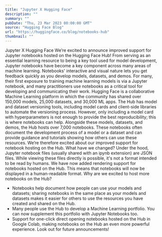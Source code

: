 ```yaml
---
title: "Jupyter X Hugging Face"
description: ""
summary: ""
pubDate: "Thu, 23 Mar 2023 00:00:00 GMT"
source: "Hugging Face Blog"
url: "https://huggingface.co/blog/notebooks-hub"
thumbnail: ""
---
```


Jupyter X Hugging Face
We’re excited to announce improved support for Jupyter notebooks hosted on the Hugging Face Hub!
From serving as an essential learning resource to being a key tool used for model development, Jupyter notebooks have become a key component across many areas of machine learning. Notebooks' interactive and visual nature lets you get feedback quickly as you develop models, datasets, and demos. For many, their first exposure to training machine learning models is via a Jupyter notebook, and many practitioners use notebooks as a critical tool for developing and communicating their work.
Hugging Face is a collaborative Machine Learning platform in which the community has shared over 150,000 models, 25,000 datasets, and 30,000 ML apps. The Hub has model and dataset versioning tools, including model cards and client-side libraries to automate the versioning process. However, only including a model card with hyperparameters is not enough to provide the best reproducibility; this is where notebooks can help. Alongside these models, datasets, and demos, the Hub hosts over 7,000 notebooks. These notebooks often document the development process of a model or a dataset and can provide guidance and tutorials showing how others can use these resources. We’re therefore excited about our improved support for notebook hosting on the Hub.
What have we changed?
Under the hood, Jupyter notebook files (usually shared with an ipynb
extension) are JSON files. While viewing these files directly is possible, it's not a format intended to be read by humans. We have now added rendering support for notebooks hosted on the Hub. This means that notebooks will now be displayed in a human-readable format.
Why are we excited to host more notebooks on the Hub?
- Notebooks help document how people can use your models and datasets; sharing notebooks in the same place as your models and datasets makes it easier for others to use the resources you have created and shared on the Hub.
- Many people use the Hub to develop a Machine Learning portfolio. You can now supplement this portfolio with Jupyter Notebooks too.
- Support for one-click direct opening notebooks hosted on the Hub in Google Colab, making notebooks on the Hub an even more powerful experience. Look out for future announcements!